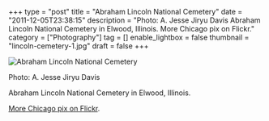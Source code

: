 +++
type = "post"
title = "Abraham Lincoln National Cemetery"
date = "2011-12-05T23:38:15"
description = "Photo: A. Jesse Jiryu Davis Abraham Lincoln National Cemetery in Elwood, Illinois. More Chicago pix on Flickr."
category = ["Photography"]
tag = []
enable_lightbox = false
thumbnail = "lincoln-cemetery-1.jpg"
draft = false
+++

<p><img style="display:block; margin-left:auto; margin-right:auto;" src="lincoln-cemetery-1.jpg" title="Abraham Lincoln National Cemetery" /></p>
<p>Photo: A. Jesse Jiryu Davis</p>
<p>Abraham Lincoln National Cemetery in Elwood, Illinois.</p>
<p><a href="http://www.flickr.com/photos/emptysquare/sets/72157627001549857/">More Chicago pix on
Flickr</a>.</p>
